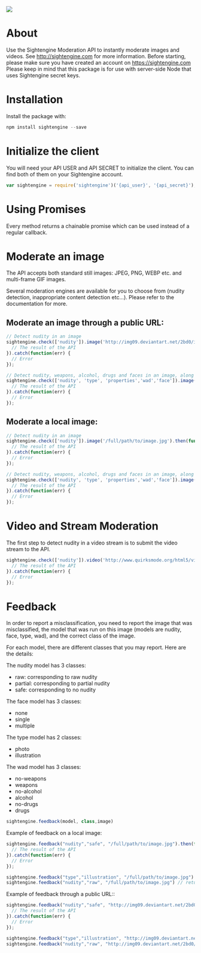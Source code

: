   <a href="https://travis-ci.org/Sightengine/client-nodejs">
   <img src="https://travis-ci.org/Sightengine/client-nodejs.svg?branch=master">
  </a>

# About

Use the Sightengine Moderation API to instantly moderate images and videos. See http://sightengine.com for more information.
Before starting, please make sure you have created an account on https://sightengine.com
Please keep in mind that this package is for use with server-side Node that uses Sightengine secret keys.

# Installation
Install the package with:
```javascript
npm install sightengine --save
```

# Initialize the client

You will need your API USER and API SECRET to initialize the client. You can find both of them on your Sightengine account.
```javascript
var sightengine = require('sightengine')('{api_user}', '{api_secret}');
```

# Using Promises
Every method returns a chainable promise which can be used instead of a regular callback.

# Moderate an image
The API accepts both standard still images: JPEG, PNG, WEBP etc. and multi-frame GIF images.

Several moderation engines are available for you to choose from (nudity detection, inappropriate content detection etc...). Please refer to the documentation for more.

## Moderate an image through a public URL:

```javascript
// Detect nudity in an image
sightengine.check(['nudity']).image('http://img09.deviantart.net/2bd0/i/2009/276/c/9/magic_forrest_wallpaper_by_goergen.jpg').then(function(result) {
  // The result of the API
}).catch(function(err) {
  // Error
});

// Detect nudity, weapons, alcohol, drugs and faces in an image, along with image properties and type
sightengine.check(['nudity', 'type', 'properties','wad','face']).image('http://img09.deviantart.net/2bd0/i/2009/276/c/9/magic_forrest_wallpaper_by_goergen.jpg').then(function(result) {
  // The result of the API
}).catch(function(err) {
  // Error
});
```

## Moderate a local image:
```javascript
// Detect nudity in an image
sightengine.check(['nudity']).image('/full/path/to/image.jpg').then(function(result) {
  // The result of the API
}).catch(function(err) {
  // Error
});

// Detect nudity, weapons, alcohol, drugs and faces in an image, along with image properties and type
sightengine.check(['nudity', 'type', 'properties','wad','face']).image('/full/path/to/image.jpg').then(function(result) {
  // The result of the API
}).catch(function(err) {
  // Error
});
```

# Video and Stream Moderation
The first step to detect nudity in a video stream is to submit the video stream to the API.

```javascript
sightengine.check(['nudity']).video('http://www.quirksmode.org/html5/videos/big_buck_bunny.webm', 'https://example.com/yourcallback').then(function(result) {
  // The result of the API
}).catch(function(err) {
  // Error
});
```

# Feedback
In order to report a misclassification, you need to report the image that was misclassified, the model that was run on this image (models are nudity, face, type, wad), and the correct class of the image.

For each model, there are different classes that you may report. Here are the details:

The nudity model has 3 classes:
 * raw: corresponding to raw nudity
 * partial: corresponding to partial nudity
 * safe: corresponding to no nudity

The face model has 3 classes:
 * none
 * single
 * multiple
 
The type model has 2 classes:
* photo
* illustration

The wad model has 3 classes:
* no-weapons
* weapons
* no-alcohol
* alcohol
* no-drugs
* drugs
 
``` javascript
sightengine.feedback(model, class,image)
```
Example of feedback on a local image:
```javascript
sightengine.feedback("nudity","safe", "/full/path/to/image.jpg").then(function(result) {
  // The result of the API
}).catch(function(err) {
  // Error
});

sightengine.feedback("type","illustration", "/full/path/to/image.jpg") // return a promise
sightengine.feedback("nudity","raw", "/full/path/to/image.jpg") // return a promise
```
Example of feedback through a public URL::
```javascript
sightengine.feedback("nudity","safe", "http://img09.deviantart.net/2bd0/i/2009/276/c/9/magic_forrest_wallpaper_by_goergen.jpg").then(function(result) {
  // The result of the API
}).catch(function(err) {
  // Error
});

sightengine.feedback("type","illustration", "http://img09.deviantart.net/2bd0/i/2009/276/c/9/magic_forrest_wallpaper_by_goergen.jpg") // return a promise
sightengine.feedback("nudity","raw", "http://img09.deviantart.net/2bd0/i/2009/276/c/9/magic_forrest_wallpaper_by_goergen.jpg") // return a promise
```
